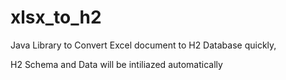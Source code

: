 # xlsx_to_h2

Java Library to Convert Excel document to H2 Database quickly, 

H2 Schema and Data will be intiliazed automatically
